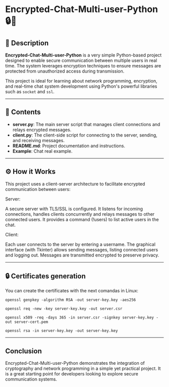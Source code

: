 <h1>Encrypted-Chat-Multi-user-Python 🔒💬</h1>


<h2>📜 Description</h2>

<p><strong>Encrypted-Chat-Multi-user-Python</strong> is a very simple Python-based project designed to enable secure communication between multiple users in real time. The system leverages encryption techniques to ensure messages are protected from unauthorized access during transmission.</p>

<p>This project is ideal for learning about network programming, encryption, and real-time chat system development using Python's powerful libraries such as <code>socket</code> and <code>ssl</code>.</p>


---

<h2>📂 Contents</h2>

<ul>
  <li><strong>server.py</strong>: The main server script that manages client connections and relays encrypted messages.</li>
  <li><strong>client.py</strong>: The client-side script for connecting to the server, sending, and receiving messages.</li>
  <li><strong>README.md</strong>: Project documentation and instructions.</li>
  <li><strong>Example</strong>: Chat real example.</li>
</ul>

---

<h2>⚙️ How it Works</h2>

<p>This project uses a client-server architecture to facilitate encrypted communication between users:</p>
<p>Server:

A secure server with TLS/SSL is configured.
It listens for incoming connections, handles clients concurrently and relays messages to other connected users.
It provides a command (!users) to list active users in the chat.</p>
<p></p>
Client:

Each user connects to the server by entering a username.
The graphical interface (with Tkinter) allows sending messages, listing connected users and logging out.
Messages are transmitted encrypted to preserve privacy.</p>

---

<h2>🔒  Certificates generation</h2>
<p>You can create the certificates with the next comandas in Linux:</p>
<p><code>openssl genpkey -algorithm RSA -out server-key.key -aes256</code></p>
<p><code>openssl req -new -key server-key.key -out server.csr</code></p>
<p><code>openssl x509 -req -days 365 -in server.csr -signkey server-key.key -out server-cert.pem</code></p>
<p><code>openssl rsa -in server-key.key -out server-key.key </code></p>


---

<h2>Conclusion</h2>

<p>Encrypted-Chat-Multi-user-Python demonstrates the integration of cryptography and network programming in a simple yet practical project. It is a great starting point for developers looking to explore secure communication systems.</p>

